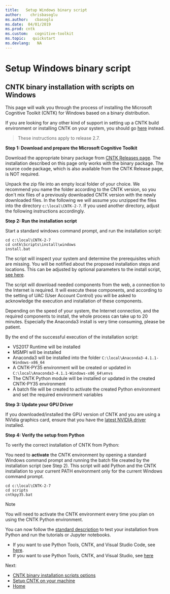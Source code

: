 ```yaml
---
title:   Setup Windows binary script
author:    chrisbasoglu
ms.author:   cbasoglu
ms.date:  04/01/2019
ms.prod: cntk
ms.custom:   cognitive-toolkit
ms.topic:   quickstart
ms.devlang:   NA
---
```


# Setup Windows binary script

## CNTK binary installation with scripts on Windows

This page will walk you through the process of installing the Microsoft Cognitive Toolkit (CNTK) for Windows based on a binary distribution.

If you are looking for any other kind of support in setting up a CNTK build environment or installing CNTK on your system, you should go [here](./Setup-CNTK-on-your-machine.md) instead. 

> These instructions apply to release 2.7.

**Step 1: Download and prepare the Microsoft Cognitive Toolkit**

Download the appropriate binary package from [CNTK Releases page](https://github.com/Microsoft/CNTK/releases). The installation described on this page only works with the binary package. The source code package, which is also available from the CNTK Release page, is NOT required.

Unpack the zip file into an empty local folder of your choice. We recommend you name the folder according to the CNTK version, so you don't mix files of a previously downloaded CNTK version with the newly downloaded files. In the following we will assume you unzipped the files into the directory `c:\local\CNTK-2-7`. If you used another directory, adjust the following instructions accordingly.

**Step 2: Run the installation script**

Start a standard windows command prompt, and run the installation script:
```
cd c:\local\CNTK-2-7
cd cntk\Scripts\install\windows
install.bat
```

The script will inspect your system and determine the prerequisites which are missing. You will be notified about the proposed installation steps and locations. This can be adjusted by optional parameters to the install script, [see here](./Setup-Windows-Binary-Script-Options.md).

The script will download needed components from the web, a connection to the Internet is required. It will execute these components, and according to the setting of UAC (User Account Control) you will be asked to acknowledge the execution and installation of these components.

Depending on the speed of your system, the Internet connection, and the required components to install, the whole process can take up to 20 minutes. Especially the Anaconda3 install is very time consuming, please be patient.

By the end of the successful execution of the installation script:
 - VS2017 Runtime will be installed
 - MSMPI will be installed
 - Anaconda3 will be installed into the folder `C:\local\Anaconda3-4.1.1-Windows-x86_64`
 - A CNTK-PY35 environment will be created or updated in `C:\local\Anaconda3-4.1.1-Windows-x86_64\envs`
 - The CNTK Python module will be installed or updated in the created CNTK-PY35 environment
 - A batch file will be created to activate the created Python environment and set the required environment variables

**Step 3: Update your GPU Driver**

If you downloaded/installed the GPU version of CNTK and you are using a NVidia graphics card, ensure that you have the [latest NVIDIA driver](http://www.nvidia.com/drivers) installed.

**Step 4: Verify the setup from Python**

To verify the correct installation of CNTK from Python:

You need to **activate** the CNTK environment by opening a standard Windows command prompt and running the batch file created by the installation script (see Step 2). This script will add Python and the CNTK installation to your current PATH environment only for the current Windows command prompt.

```
cd c:\local\CNTK-2-7
cd scripts
cntkpy35.bat
```

> [!NOTE]
> You will need to activate the CNTK environment every time you plan on using the CNTK Python environment.

You can now follow the [standard description](./Setup-Test-Python.md) to test your installation from Python and run the tutorials or Jupyter notebooks.

- If you want to use Python Tools, CNTK, and Visual Studio Code, see [here](https://www.microsoft.com/en-us/research/project/visual-studio-code-tools-ai/).
- If you want to use Python Tools, CNTK, and Visual Studio, see [here](./Setup-CNTK-Python-Tools-For-Windows.md)

Next:

- [CNTK binary installation scripts options](./Setup-Windows-Binary-Script-Options.md)
- [Setup CNTK on your machine](./Setup-CNTK-on-your-machine.md)
- [Home](./index.md)
